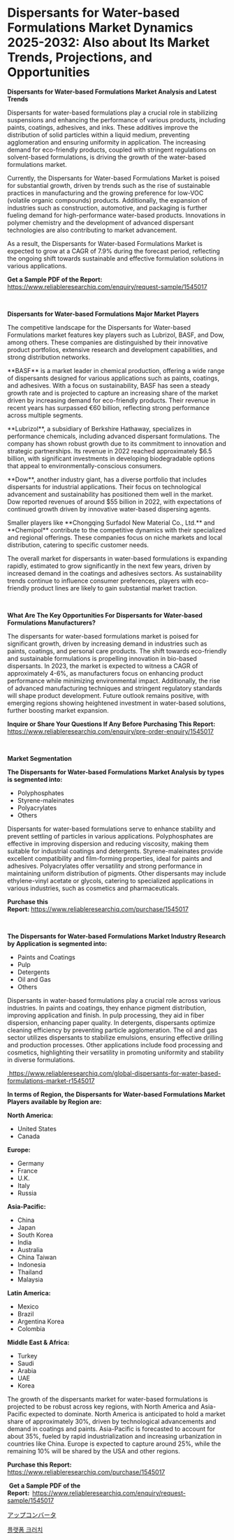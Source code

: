 <p><h1>Dispersants for Water-based Formulations Market Dynamics 2025-2032: Also about Its Market Trends, Projections, and Opportunities</h1></p><p><strong>Dispersants for Water-based Formulations Market Analysis and Latest Trends</strong></p>
<p><p>Dispersants for water-based formulations play a crucial role in stabilizing suspensions and enhancing the performance of various products, including paints, coatings, adhesives, and inks. These additives improve the distribution of solid particles within a liquid medium, preventing agglomeration and ensuring uniformity in application. The increasing demand for eco-friendly products, coupled with stringent regulations on solvent-based formulations, is driving the growth of the water-based formulations market.</p><p>Currently, the Dispersants for Water-based Formulations Market is poised for substantial growth, driven by trends such as the rise of sustainable practices in manufacturing and the growing preference for low-VOC (volatile organic compounds) products. Additionally, the expansion of industries such as construction, automotive, and packaging is further fueling demand for high-performance water-based products. Innovations in polymer chemistry and the development of advanced dispersant technologies are also contributing to market advancement. </p><p>As a result, the Dispersants for Water-based Formulations Market is expected to grow at a CAGR of 7.9% during the forecast period, reflecting the ongoing shift towards sustainable and effective formulation solutions in various applications.</p></p>
<p><strong>Get a Sample PDF of the Report:&nbsp;</strong> <a href="https://www.reliableresearchiq.com/enquiry/request-sample/1545017?utm_campaign=1102&utm_medium=2&utm_source=Github&utm_content=ia&utm_term=02022025&utm_id=dispersants-for-water-based-formulations">https://www.reliableresearchiq.com/enquiry/request-sample/1545017</a></p>
<p>&nbsp;</p>
<p><strong>Dispersants for Water-based Formulations Major Market Players</strong></p>
<p><p>The competitive landscape for the Dispersants for Water-based Formulations market features key players such as Lubrizol, BASF, and Dow, among others. These companies are distinguished by their innovative product portfolios, extensive research and development capabilities, and strong distribution networks.</p><p>**BASF** is a market leader in chemical production, offering a wide range of dispersants designed for various applications such as paints, coatings, and adhesives. With a focus on sustainability, BASF has seen a steady growth rate and is projected to capture an increasing share of the market driven by increasing demand for eco-friendly products. Their revenue in recent years has surpassed €60 billion, reflecting strong performance across multiple segments.</p><p>**Lubrizol**, a subsidiary of Berkshire Hathaway, specializes in performance chemicals, including advanced dispersant formulations. The company has shown robust growth due to its commitment to innovation and strategic partnerships. Its revenue in 2022 reached approximately $6.5 billion, with significant investments in developing biodegradable options that appeal to environmentally-conscious consumers.</p><p>**Dow**, another industry giant, has a diverse portfolio that includes dispersants for industrial applications. Their focus on technological advancement and sustainability has positioned them well in the market. Dow reported revenues of around $55 billion in 2022, with expectations of continued growth driven by innovative water-based dispersing agents.</p><p>Smaller players like **Chongqing Surfadol New Material Co., Ltd.** and **Chemipol** contribute to the competitive dynamics with their specialized and regional offerings. These companies focus on niche markets and local distribution, catering to specific customer needs.</p><p>The overall market for dispersants in water-based formulations is expanding rapidly, estimated to grow significantly in the next few years, driven by increased demand in the coatings and adhesives sectors. As sustainability trends continue to influence consumer preferences, players with eco-friendly product lines are likely to gain substantial market traction.</p></p>
<p>&nbsp;</p>
<p><strong>What Are The Key Opportunities For Dispersants for Water-based Formulations Manufacturers?</strong></p>
<p><p>The dispersants for water-based formulations market is poised for significant growth, driven by increasing demand in industries such as paints, coatings, and personal care products. The shift towards eco-friendly and sustainable formulations is propelling innovation in bio-based dispersants. In 2023, the market is expected to witness a CAGR of approximately 4-6%, as manufacturers focus on enhancing product performance while minimizing environmental impact. Additionally, the rise of advanced manufacturing techniques and stringent regulatory standards will shape product development. Future outlook remains positive, with emerging regions showing heightened investment in water-based solutions, further boosting market expansion.</p></p>
<p><strong>Inquire or Share Your Questions If Any Before Purchasing This Report:</strong> <a href="https://www.reliableresearchiq.com/enquiry/pre-order-enquiry/1545017?utm_campaign=1102&utm_medium=2&utm_source=Github&utm_content=ia&utm_term=02022025&utm_id=dispersants-for-water-based-formulations">https://www.reliableresearchiq.com/enquiry/pre-order-enquiry/1545017</a></p>
<p>&nbsp;</p>
<p><strong>Market Segmentation</strong></p>
<p><strong>The Dispersants for Water-based Formulations Market Analysis by types is segmented into:</strong></p>
<p><ul><li>Polyphosphates</li><li>Styrene-maleinates</li><li>Polyacrylates</li><li>Others</li></ul></p>
<p><p>Dispersants for water-based formulations serve to enhance stability and prevent settling of particles in various applications. Polyphosphates are effective in improving dispersion and reducing viscosity, making them suitable for industrial coatings and detergents. Styrene-maleinates provide excellent compatibility and film-forming properties, ideal for paints and adhesives. Polyacrylates offer versatility and strong performance in maintaining uniform distribution of pigments. Other dispersants may include ethylene-vinyl acetate or glycols, catering to specialized applications in various industries, such as cosmetics and pharmaceuticals.</p></p>
<p><strong>Purchase this Report:&nbsp;</strong><a href="https://www.reliableresearchiq.com/purchase/1545017?utm_campaign=1102&utm_medium=2&utm_source=Github&utm_content=ia&utm_term=02022025&utm_id=dispersants-for-water-based-formulations">https://www.reliableresearchiq.com/purchase/1545017</a></p>
<p>&nbsp;</p>
<p><strong>The Dispersants for Water-based Formulations Market Industry Research by Application is segmented into:</strong></p>
<p><ul><li>Paints and Coatings</li><li>Pulp</li><li>Detergents</li><li>Oil and Gas</li><li>Others</li></ul></p>
<p><p>Dispersants in water-based formulations play a crucial role across various industries. In paints and coatings, they enhance pigment distribution, improving application and finish. In pulp processing, they aid in fiber dispersion, enhancing paper quality. In detergents, dispersants optimize cleaning efficiency by preventing particle agglomeration. The oil and gas sector utilizes dispersants to stabilize emulsions, ensuring effective drilling and production processes. Other applications include food processing and cosmetics, highlighting their versatility in promoting uniformity and stability in diverse formulations.</p></p>
<p><a href="https://www.reliableresearchiq.com/global-dispersants-for-water-based-formulations-market-r1545017?utm_campaign=1102&utm_medium=2&utm_source=Github&utm_content=ia&utm_term=02022025&utm_id=dispersants-for-water-based-formulations">&nbsp;https://www.reliableresearchiq.com/global-dispersants-for-water-based-formulations-market-r1545017</a></p>
<p><strong>In terms of Region, the Dispersants for Water-based Formulations Market Players available by Region are:</strong></p>
<p>
    <p> <strong> North America: </strong>
        <ul>
            <li>United States</li>
            <li>Canada</li>
        </ul>
        </p> 
    <p> <strong> Europe: </strong>
        <ul>
            <li>Germany</li>
            <li>France</li>
            <li>U.K.</li>
            <li>Italy</li>
            <li>Russia</li>
        </ul>
        </p> 
    <p> <strong> Asia-Pacific: </strong>
        <ul>
            <li>China</li>
            <li>Japan</li>
            <li>South Korea</li>
            <li>India</li>
            <li>Australia</li>
            <li>China Taiwan</li>
            <li>Indonesia</li>
            <li>Thailand</li>
            <li>Malaysia</li>
        </ul>
        </p> 
    <p> <strong> Latin America: </strong>
        <ul>
            <li>Mexico</li>
            <li>Brazil</li>
            <li>Argentina Korea</li>
            <li>Colombia</li>
        </ul>
        </p> 
    <p> <strong> Middle East & Africa: </strong>
        <ul>
            <li>Turkey</li>
            <li>Saudi</li>
            <li>Arabia</li>
            <li>UAE</li>
            <li>Korea</li>
        </ul>
    </p>
    </p>
<p><p>The growth of the dispersants market for water-based formulations is projected to be robust across key regions, with North America and Asia-Pacific expected to dominate. North America is anticipated to hold a market share of approximately 30%, driven by technological advancements and demand in coatings and paints. Asia-Pacific is forecasted to account for about 35%, fueled by rapid industrialization and increasing urbanization in countries like China. Europe is expected to capture around 25%, while the remaining 10% will be shared by the USA and other regions.</p></p>
<p><strong>Purchase this Report: </strong><a href="https://www.reliableresearchiq.com/purchase/1545017?utm_campaign=1102&utm_medium=2&utm_source=Github&utm_content=ia&utm_term=02022025&utm_id=dispersants-for-water-based-formulations">https://www.reliableresearchiq.com/purchase/1545017</a></p>
<p>&nbsp;<strong>Get a Sample PDF of the Report:&nbsp;&nbsp;</strong><a href="https://www.reliableresearchiq.com/enquiry/request-sample/1545017?utm_campaign=1102&utm_medium=2&utm_source=Github&utm_content=ia&utm_term=02022025&utm_id=dispersants-for-water-based-formulations">https://www.reliableresearchiq.com/enquiry/request-sample/1545017</a></p>
<p><strong></strong></p>
<p><p><a href="https://github.com/mohamedbakry57/Market-Research-Report-List-6/blob/main/136100034599.md?utm_campaign=1102&utm_medium=2&utm_source=Github&utm_content=ia&utm_term=02022025&utm_id=dispersants-for-water-based-formulations">アップコンバータ</a></p><p><a href="https://github.com/laholand/Market-Research-Report-List-7/blob/main/245749534934.md?utm_campaign=1102&utm_medium=2&utm_source=Github&utm_content=ia&utm_term=02022025&utm_id=dispersants-for-water-based-formulations">플랫폼 크러치</a></p></p>